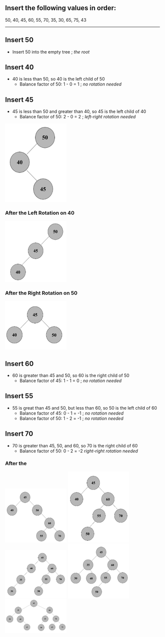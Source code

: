 ## Insert the following values in order:
50, 40, 45, 60, 55, 70, 35, 30, 65, 75, 43

------------------------------------------------------------------------------------
## Insert 50
- Insert 50 into the empty tree ; *the root*

## Insert 40
- 40 is less than 50, so 40 is the left child of 50 
  - Balance factor of 50: 1 - 0 = 1 ; *no rotation needed*

## Insert 45
- 45 is less than 50 and greater than 40, so 45 is the left child of 40
  - Balance factor of 50: 2 - 0 = 2 ; *left-right rotation needed*

<img src= "./images/set21.png" width="200">

### After the Left Rotation on 40

<img src= "./images/set22.png" width="200">

### After the Right Rotation on 50

<img src= "./images/set23.png" width="200">

## Insert 60
 - 60 is greater than 45 and 50, so 60 is the right child of 50
   - Balance factor of 45: 1 - 1 = 0 ; *no rotation needed*

## Insert 55
- 55 is great than 45 and 50, but less than 60, so 50 is the left child of 60
   - Balance factor of 45: 0 - 1 = -1 ; *no rotation needed*
   - Balance factor of 50: 1 - 2 = -1 ; *no rotation needed*

## Insert 70
- 70 is greater than 45, 50, and 60, so 70 is the right child of 60
   - Balance factor of 50: 0 - 2 = -2 *right-right rotation needed*

### After the   
<img src= "./images/set24.png" width="200">
<img src= "./images/set25.png" width="200">
<img src= "./images/set26.png" width="200">
<img src= "./images/set27.png" width="200">
<img src= "./images/set28.png" width="200">